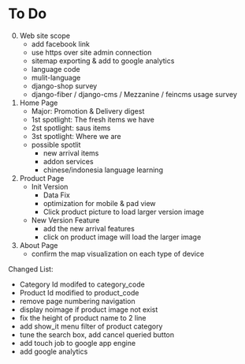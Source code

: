 ﻿# To Do
0. Web site scope
	- add facebook link
	- use https over site admin connection	
	- sitemap exporting & add to google analytics
	- language code
	- mulit-language
	- django-shop survey
	- django-fiber / django-cms / Mezzanine / feincms usage survey
1. Home Page
	- Major: Promotion & Delivery digest
	- 1st spotlight: The fresh items we have
	- 2st spotlight: saus items
	- 3st spotlight: Where we are
	- possible spotlit
		- new arrival items
		- addon services
		- chinese/indonesia language learning
2. Product Page
	* Init Version
		- Data Fix
		- optimization for mobile & pad view
		- Click product picture to load larger version image
	* New Version Feature
		- add the new arrival features
		- click on product image will load the larger image
3. About Page
	- confirm the map visualization on each type of device

Changed List:
- Category Id modifed to category_code
- Product Id modified to product_code
- remove page numbering navigation
- display noimage if product image not exist
- fix the height of product name to 2 line
- add show_it menu filter of product category
- tune the search box, add cancel queried button
- add touch job to google app engine
- add google analytics